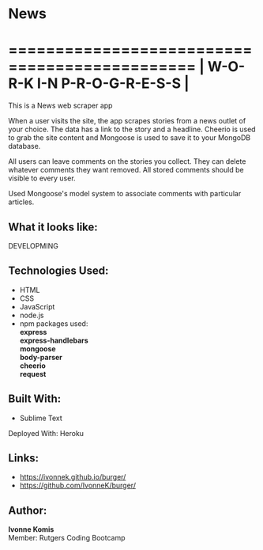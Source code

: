 # News
==============================================
|    W-O-R-K  I-N   P-R-O-G-R-E-S-S          |
==============================================


This is a News web scraper app

When a user visits the site, the app scrapes stories from a news outlet of your choice. The data has a link to the story and a headline.  Cheerio is used to grab the site content and Mongoose is used to save it to your MongoDB database. 

All users can leave comments on the stories you collect. They can delete whatever comments they want removed. All stored comments should be visible to every user.

Used Mongoose's model system to associate comments with particular articles. 

## What it looks like:
DEVELOPMING

## Technologies Used: 
- HTML
- CSS
- JavaScript 
- node.js 
- npm packages used:<br>
**express**<br>
**express-handlebars**<br>
**mongoose**<br>
**body-parser**<br>
**cheerio**<br>
**request**<br>


## Built With:
* Sublime Text

Deployed With:
Heroku

## Links: 	
- https://ivonnek.github.io/burger/<br>
- https://github.com/IvonneK/burger/


## Author: 
**Ivonne Komis**<br>
Member: Rutgers Coding Bootcamp